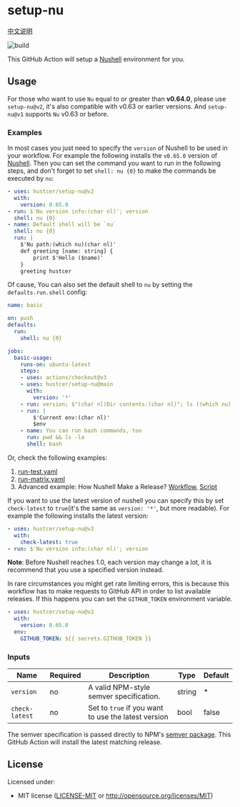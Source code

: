 # setup-nu

[中文说明](README.zh-CN.md)

![build](https://img.shields.io/github/workflow/status/hustcer/setup-nu/build)

This GitHub Action will setup a [Nushell](https://github.com/nushell/nushell) environment for you.

## Usage

For those who want to use `Nu` equal to or greater than **v0.64.0**, please use `setup-nu@v2`, it's also compatible with v0.63 or earlier versions.
And `setup-nu@v1` supports `Nu` v0.63 or before.

### Examples

In most cases you just need to specify the `version` of Nushell to be used in your workflow.
For example the following installs the `v0.65.0` version of [Nushell](https://github.com/nushell/nushell).
Then you can set the command you want to run in the following steps, and don't forget to set `shell: nu {0}`
to make the commands be executed by `nu`:

```yaml
- uses: hustcer/setup-nu@v2
  with:
    version: 0.65.0
- run: $'Nu version info:(char nl)'; version
  shell: nu {0}
- name: Default shell will be `nu`
  shell: nu {0}
  run: |
    $'Nu path:(which nu)(char nl)'
    def greeting [name: string] {
        print $'Hello ($name)'
    }
    greeting hustcer
```

Of cause, You can also set the default shell to `nu` by setting the `defaults.run.shell` config:

```yaml
name: basic

on: push
defaults:
  run:
    shell: nu {0}

jobs:
  basic-usage:
    runs-on: ubuntu-latest
    steps:
    - uses: actions/checkout@v3
    - uses: hustcer/setup-nu@main
      with:
        version: '*'
    - run: version; $"(char nl)Dir contents:(char nl)"; ls ((which nu).path.0 | path dirname)
    - run: |
        $'Current env:(char nl)'
        $env
    - name: You can run bash commands, too
      run: pwd && ls -la
      shell: bash
```

Or, check the following examples:

1. [run-test.yaml](https://github.com/hustcer/setup-nu/blob/main/.github/workflows/run-test.yaml)
2. [run-matrix.yaml](https://github.com/hustcer/setup-nu/blob/main/.github/workflows/run-matrix.yaml)
3. Advanced example: How Nushell Make a Release? [Workflow](https://github.com/nushell/nushell/blob/main/.github/workflows/release.yml), [Script](https://github.com/nushell/nushell/blob/main/.github/workflows/release-pkg.nu)

If you want to use the latest version of nushell you can specify this by set `check-latest` to
`true`(it's the same as `version: '*'`, but more readable). For example the following installs
the latest version:

```yaml
- uses: hustcer/setup-nu@v2
  with:
    check-latest: true
- run: $'Nu version info:(char nl)'; version
```

**Note**: Before Nushell reaches 1.0, each version may change a lot, it is recommend
that you use a specified version instead.

In rare circumstances you might get rate limiting errors, this is because this
workflow has to make requests to GitHub API in order to list available releases.
If this happens you can set the `GITHUB_TOKEN` environment variable.

```yaml
- uses: hustcer/setup-nu@v2
  with:
    version: 0.65.0
  env:
    GITHUB_TOKEN: ${{ secrets.GITHUB_TOKEN }}
```

### Inputs

| Name           | Required | Description                                          | Type   | Default |
| -------------- | -------- | ---------------------------------------------------- | ------ | ------- |
| `version`      | no       | A valid NPM-style semver specification.              | string |   *     |
| `check-latest` | no       | Set to `true` if you want to use the latest version  | bool   | false   |

The semver specification is passed directly to NPM's [semver package](https://www.npmjs.com/package/semver).
This GitHub Action will install the latest matching release.

## License

Licensed under:

- MIT license ([LICENSE-MIT](LICENSE-MIT) or http://opensource.org/licenses/MIT)
